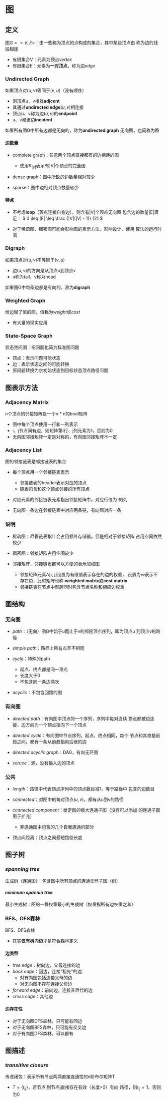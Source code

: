 #	图

##	定义

图$G=<V, E>$：由一些称为顶点的点构成的集合，其中某些顶点由
称为边的线段相连

-	有限集合V：元素为顶点*vertex*
-	有限集合E：元素为**一对顶点**，称为边*edge*

###	Undirected Graph

如果顶点对$(u, v)$等同于$(v, u)$（没有顺序）

-	则顶点u、v相互**adjcent**
-	其通过**undirected edge**$(u, v)$相连接
-	顶点u、v称为边$(u, v)$的**endpoint**
-	u、v和该边**incident**

如果所有图G中所有边都是无向的，称为**undirected graph**
无向图，也简称为图

####	边数量

-	complete graph：任意两个顶点直接都有的边相连的图
	-	使用$K_{|v|}$表示有|V|个顶点的完全图

-	dense graph：图中所缺的边数量相对较少

-	sparse：图中边相对顶点数量较少

####	特点

-	不考虑**loop**（顶点连接自身边），则含有|V|个顶点无向图
	包含边的数量|E|满足：
	$ 0 \leq |E| \leq \frac {|V|(|V| - 1)} {2} $

-	对于稀疏图、稠密图可能会影响图的表示方法，影响设计、使用
	算法的运行时间

###	Digraph

如果顶点对$(u, v)$不等同于$(v, u)$

-	边$(u, v)$的方向是从顶点u到顶点v
-	u称为tail，v称为head

如果图G中每条边都是有向的，称为**digraph**

###	Weighted Graph

给边赋了值的图，值称为*weight*或*cost*

-	有大量的现实应用

###	State-Space Graph

状态空间图：把问题化简为标准图问题

-	顶点：表示问题可能状态
-	边：表示状态之间的可能转换
-	原问题转换为求初始状态到目标状态顶点路径问题

##	图表示方法

###	Adjacency Matrix

n个顶点的邻接矩阵是一个n * n的bool矩阵

-	图中每个顶点使用一行和一列表示
-	i、j节点间有边，则矩阵第i行、j列元素为1，否则为0
-	无向图邻接矩阵一定是对称的，有向图邻接矩阵不一定

###	Adjacency List

图的邻接链表是邻接链表的集合

-	每个顶点用一个邻接链表表示
	-	邻接链表的header表示对应的顶点
	-	链表包含和这个顶点邻接的所有顶点

-	对应元素的邻接链表元素指出邻接矩阵中，对应行值为1的列

-	无向图一条边在邻接链表中对应两条链，有向图对应一条

###	说明

-	稀疏图：尽管链表指针会占用额外存储器，但是相对于邻接矩阵
	占用空间依然较少

-	稠密图：邻接矩阵占用空间较少

-	邻接矩阵、邻接链表都可以方便的表示加权图
	-	邻接矩阵元素A[i, j]设置为有限值表示存在的边的权重，
		设置为$\infty$表示不存在边，此时矩阵也称
		**weighted matrix**或**cost matrix**
	-	邻接链表在节点中型跨同时包含节点名称和相应边权重

##	图结构

###	无向图

-	*path*：（无向）图G中始于u而止于v的邻接顶点序列，即为顶点u
	到顶点v的路径

-	*simple path*：路径上所有点互不相同

-	*cycle*：特殊的path
	-	起点、终点都是同一顶点
	-	长度大于0
	-	不包含同一条边两次

-	*acyclic*：不包含回路的图

###	有向图

-	*directed path*：有向图中顶点的一个序列，序列中每对连续
	顶点都被边连接，边方向为一个顶点指向下一个顶点

-	*directed cycle*：有向图中节点序列，起点、终点相同，每个
	节点和其直接前趋之间，都有一条从前趋指向后继的边

-	*directed acyclic graph*：DAG，有向无环图

-	*soruce*：源，没有输入边的顶点

###	公共

-	*length*：路径中代表顶点序列中的顶点数目减1，等于路径中
	包含的边数目

-	*connected*：对图中的每对顶点$(u, v)$，都有从u到v的路径

-	*connected component*：给定图的极大连通子图（没有可以添加
	的连通子图用于扩充）
	-	非连通图中包含的几个自我连通的部分

-	顶点间距离：顶点之间最短路径长度

##	图子树

###	*spanning tree*

生成树（连通图）：包含图中所有顶点的连通无环子图（树）

####	*minimum spannin tree*

最小生成树：图的一棵权重最小的生成树（权重指所有边权重之和）

###	BFS、DFS森林

BFS、DFS森林

-	其实**仅有树向边**才是符合森林定义

####	边类型

-	*tree edge*：树向边，父母连接的边
-	*back edge*：回边，连接“祖先”的边
	-	对有向图包括连接父母的边
	-	对无向图不存在连接父母边
-	*forward edge*：前向边，连接非后代的边
-	*cross edge*：其他边

####	边存在性

-	对于无向图DFS森林，只可能有回边
-	对于无向图BFS森林，只可能有交叉边
-	对于有向图DFS森林，可以都有

##	图描述

###	*transitive closure*

传递闭包：表示所有节点两两直接连通性的n阶布尔矩阵T

-	$T=\{t_{ij}\}$，若节点i到节点j直接存在有效（长度>0）有向
	路径，则$t_{ij}=1$，否则为0




